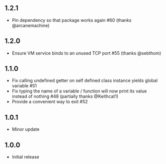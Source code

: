 ## 1.2.1

* Pin dependency so that package works again #60 (thanks @arcanemachine)

## 1.2.0

* Ensure VM service binds to an unused TCP port #55 (thanks @sebthom)

## 1.1.0

* Fix calling undefined getter on self defined class instance yields global variable #51
* Fix typing the name of a variable / function will now print its value instead of nothing #48 (partially thanks @Keithcat1)
* Provide a convenient way to exit #52

## 1.0.1

* Minor update

## 1.0.0

* Initial release


